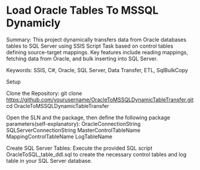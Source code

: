 # Load Oracle Tables To MSSQL Dynamicly

Summary:
This project dynamically transfers data from Oracle databases tables to SQL Server using SSIS Script Task based on control tables defining source-target mappings. Key features include reading mappings, fetching data from Oracle, and bulk inserting into SQL Server.

Keywords: SSIS, C#, Oracle, SQL Server, Data Transfer, ETL, SqlBulkCopy

Setup

Clone the Repository:
  git clone https://github.com/yourusername/OracleToMSSQLDynamicTableTransfer.git
  cd OracleToMSSQLDynamicTableTransfer

Open the SLN and the package, then define the following package parameters(self-explanatory):
  OracleConnectionString
  SQLServerConnectionString
  MasterControlTableName
  MappingControlTableName
  LogTableName


Create SQL Server Tables:
  Execute the provided SQL script OracleToSQL_table_ddl.sql to create the necessary control tables and log table in your SQL Server database.
















